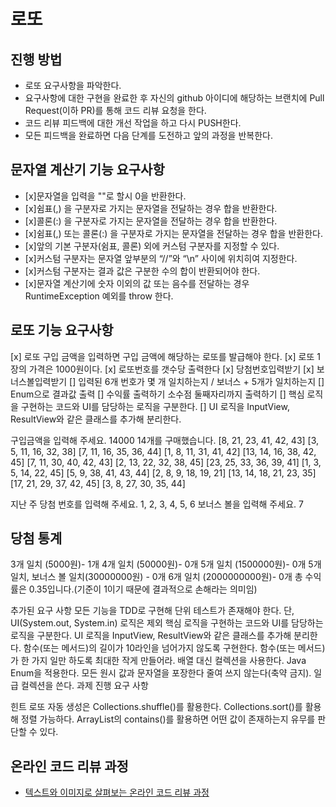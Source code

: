 # 로또
## 진행 방법
* 로또 요구사항을 파악한다.
* 요구사항에 대한 구현을 완료한 후 자신의 github 아이디에 해당하는 브랜치에 Pull Request(이하 PR)를 통해 코드 리뷰 요청을 한다.
* 코드 리뷰 피드백에 대한 개선 작업을 하고 다시 PUSH한다.
* 모든 피드백을 완료하면 다음 단계를 도전하고 앞의 과정을 반복한다.

## 문자열 계산기 기능 요구사항 
- [x]문자열을 입력을 ""로 할시 0을 반환한다.
- [x]쉼표(,) 을 구분자로 가지는 문자열을 전달하는 경우 합을 반환한다.
- [x]콜론(:) 을 구분자로 가지는 문자열을 전달하는 경우 합을 반환한다.
- [x]쉼표(,) 또는 콜론(:) 을 구분자로 가지는 문자열을 전달하는 경우 합을 반환한다.
- [x]앞의 기본 구분자(쉼표, 콜론) 외에 커스텀 구분자를 지정할 수 있다.
- [x]커스텀 구분자는 문자열 앞부분의 “//”와 “\n” 사이에 위치히여 지정한다.
- [x]커스텀 구분자는 결과 값은 구분한 수의 합이 반환되어야 한다.
- [x]문자열 계산기에 숫자 이외의 값 또는 음수를 전달하는 경우 RuntimeException 예외를 throw 한다.

## 로또 기능 요구사항
[x] 로또 구입 금액을 입력하면 구입 금액에 해당하는 로또를 발급해야 한다.
[x] 로또 1장의 가격은 1000원이다.
[x] 로또번호를 갯수당 출력한다
[x] 당첨번호입력받기
[x] 보너스볼입력받기
[] 입력된 6개 번호가 몇 개 일치하는지 / 보너스 + 5개가 일치하는지
[] Enum으로 결과값 출력
[] 수익률 출력하기 소수점 둘째자리까지 출력하기
[] 핵심 로직을 구현하는 코드와 UI를 담당하는 로직을 구분한다.
[] UI 로직을 InputView, ResultView와 같은 클래스를 추가해 분리한다.

구입금액을 입력해 주세요.
14000
14개를 구매했습니다.
[8, 21, 23, 41, 42, 43]
[3, 5, 11, 16, 32, 38]
[7, 11, 16, 35, 36, 44]
[1, 8, 11, 31, 41, 42]
[13, 14, 16, 38, 42, 45]
[7, 11, 30, 40, 42, 43]
[2, 13, 22, 32, 38, 45]
[23, 25, 33, 36, 39, 41]
[1, 3, 5, 14, 22, 45]
[5, 9, 38, 41, 43, 44]
[2, 8, 9, 18, 19, 21]
[13, 14, 18, 21, 23, 35]
[17, 21, 29, 37, 42, 45]
[3, 8, 27, 30, 35, 44]

지난 주 당첨 번호를 입력해 주세요.
1, 2, 3, 4, 5, 6
보너스 볼을 입력해 주세요.
7

당첨 통계
---------
3개 일치 (5000원)- 1개
4개 일치 (50000원)- 0개
5개 일치 (1500000원)- 0개
5개 일치, 보너스 볼 일치(30000000원) - 0개
6개 일치 (2000000000원)- 0개
총 수익률은 0.35입니다.(기준이 1이기 때문에 결과적으로 손해라는 의미임)

추가된 요구 사항
모든 기능을 TDD로 구현해 단위 테스트가 존재해야 한다. 
단, UI(System.out, System.in) 로직은 제외
핵심 로직을 구현하는 코드와 UI를 담당하는 로직을 구분한다.
UI 로직을 InputView, ResultView와 같은 클래스를 추가해 분리한다.
함수(또는 메서드)의 길이가 10라인을 넘어가지 않도록 구현한다.
함수(또는 메서드)가 한 가지 일만 하도록 최대한 작게 만들어라.
배열 대신 컬렉션을 사용한다.
Java Enum을 적용한다.
모든 원시 값과 문자열을 포장한다
줄여 쓰지 않는다(축약 금지).
일급 컬렉션을 쓴다.
과제 진행 요구 사항

힌트
로또 자동 생성은 Collections.shuffle()를 활용한다.
Collections.sort()를 활용해 정렬 가능하다.
ArrayList의 contains()를 활용하면 어떤 값이 존재하는지 유무를 판단할 수 있다.

## 온라인 코드 리뷰 과정
* [텍스트와 이미지로 살펴보는 온라인 코드 리뷰 과정](https://github.com/next-step/nextstep-docs/tree/master/codereview)